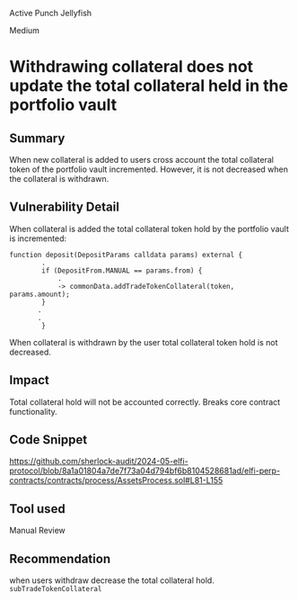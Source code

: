 Active Punch Jellyfish

Medium

# Withdrawing collateral does not update the total collateral held in the portfolio vault

## Summary
When new collateral is added to users cross account the total collateral token of the portfolio vault incremented. However, it is not decreased when the collateral is withdrawn.
## Vulnerability Detail
When collateral is added the total collateral token hold by the portfolio vault is incremented:
```solidity
function deposit(DepositParams calldata params) external {
        .
        if (DepositFrom.MANUAL == params.from) {
            .
            -> commonData.addTradeTokenCollateral(token, params.amount);
        }
       .
       .
        }
```

When collateral is withdrawn by the user total collateral token hold is not decreased.

## Impact
Total collateral hold will not be accounted correctly. Breaks core contract functionality.
## Code Snippet
https://github.com/sherlock-audit/2024-05-elfi-protocol/blob/8a1a01804a7de7f73a04d794bf6b8104528681ad/elfi-perp-contracts/contracts/process/AssetsProcess.sol#L81-L155
## Tool used

Manual Review

## Recommendation
when users withdraw decrease the total collateral hold.
`subTradeTokenCollateral`